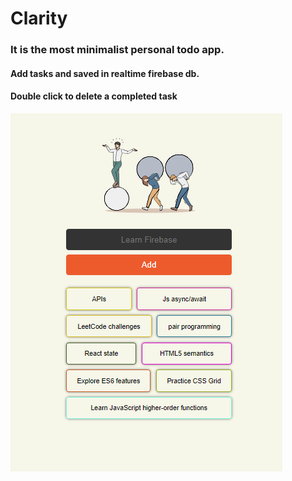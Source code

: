 # Clarity
### It is the most minimalist personal todo app.
#### Add tasks and saved in realtime firebase db.
#### Double click to delete a completed task

![alt text](image.png)